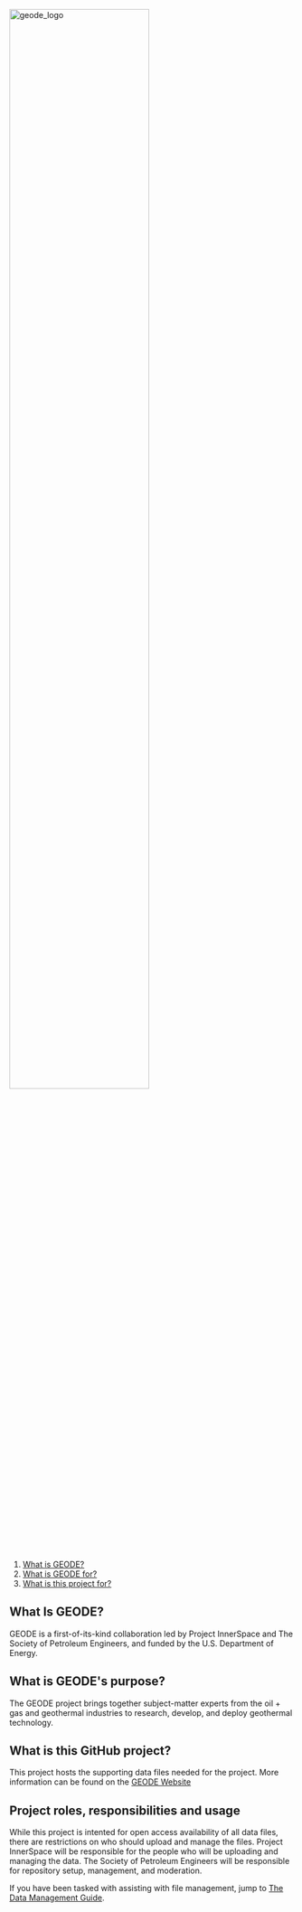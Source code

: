 [
    <picture>
        <source media="(prefers-color-scheme: dark)" srcset="/files/wiki/images/geode_dark.svg?raw=true&sanitize=true"/>
        <img src="/files/wiki/images/geode.svg?raw=true&sanitize=true" alt="geode_logo" width="70%"/>
    </picture>
](https://www.geode.energy/)

1. <a href="#what-is-geode">What is GEODE?</a>
1. <a href="#what-is-geodes-purpose">What is GEODE for?</a>
1. <a href="#what-is-this-github-project">What is this project for?</a>

<a id="what-is-geode" />

## What Is GEODE?

GEODE is a first-of-its-kind collaboration led by Project InnerSpace and The Society of Petroleum Engineers, and funded by the U.S. Department of Energy.

<a id="what-is-geodes-purpose" />

## What is GEODE's purpose?

The GEODE project brings together subject-matter experts from the oil + gas and geothermal industries to research, develop, and deploy geothermal technology.

<a id="what-is-this-github-project" />

## What is this GitHub project?

This project hosts the supporting data files needed for the project.  More information can be found on the [GEODE Website](https://www.geode.energy/)

## Project roles, responsibilities and usage

While this project is intented for open access availability of all data files, there are restrictions on who should upload and manage the files.  Project InnerSpace will be responsible for the people who will be uploading and managing the data.  The Society of Petroleum Engineers will be responsible for repository setup, management, and moderation.  

If you have been tasked with assisting with file management, jump to [The Data Management Guide](/files/wiki/Data-Management-Guide).